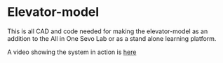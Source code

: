 # Elevator-model
This is all CAD and code needed for making the elevator-model as an addition to the All in One Sevo Lab or as a stand alone learning platform.

A video showing the system in action is [here](https://youtu.be/kJQOVwSKo5g)
